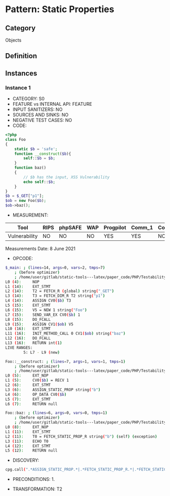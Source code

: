 # Pattern: Static Properties

## Category

Objects

## Definition

## Instances

### Instance 1

- CATEGORY:  S0
- FEATURE vs INTERNAL API: FEATURE
- INPUT SANITIZERS:  NO
- SOURCES AND SINKS: NO 
- NEGATIVE TEST CASES: NO
- CODE:

```php
<?php
class Foo
{
    static $b = 'safe';
    function __construct($b){
        self::$b = $b;
    }
    function baz()
    {
        // $b has the input, XSS Vulnerability
        echo self::$b;
    }
}
$b = $_GET["p1"];
$ob = new Foo($b);
$ob->baz();
```

- MEASUREMENT:

| Tool          | RIPS | phpSAFE | WAP  | Progpilot | Comm_1 | Comm_2 | Correct |
| ------------- | ---- | ------- | ---- | --------- | ------- | --------- | ------- |
| Vulnerability |NO    |NO       | NO   | YES       | YES     | NO        | YES     |
Measurements Date: 8 June 2021

- OPCODE:

```bash
$_main: ; (lines=14, args=0, vars=2, tmps=7)
    ; (before optimizer)
    ; /home/user/gitlab/static-tools---latex/paper_code/PHP/Testability_Patterns/47_static_properties/first_ex/first_ex.php:1-16
L0 (4):     NOP
L1 (14):    EXT_STMT
L2 (14):    T2 = FETCH_R (global) string("_GET")
L3 (14):    T3 = FETCH_DIM_R T2 string("p1")
L4 (14):    ASSIGN CV0($b) T3
L5 (15):    EXT_STMT
L6 (15):    V5 = NEW 1 string("Foo")
L7 (15):    SEND_VAR_EX CV0($b) 1
L8 (15):    DO_FCALL
L9 (15):    ASSIGN CV1($ob) V5
L10 (16):   EXT_STMT
L11 (16):   INIT_METHOD_CALL 0 CV1($ob) string("baz")
L12 (16):   DO_FCALL
L13 (16):   RETURN int(1)
LIVE RANGES:
        5: L7 - L9 (new)

Foo::__construct: ; (lines=7, args=1, vars=1, tmps=1)
    ; (before optimizer)
    ; /home/user/gitlab/static-tools---latex/paper_code/PHP/Testability_Patterns/47_static_properties/first_ex/first_ex.php:5-7
L0 (5):     EXT_NOP
L1 (5):     CV0($b) = RECV 1
L2 (6):     EXT_STMT
L3 (6):     ASSIGN_STATIC_PROP string("b")
L4 (6):     OP_DATA CV0($b)
L5 (7):     EXT_STMT
L6 (7):     RETURN null

Foo::baz: ; (lines=6, args=0, vars=0, tmps=1)
    ; (before optimizer)
    ; /home/user/gitlab/static-tools---latex/paper_code/PHP/Testability_Patterns/47_static_properties/first_ex/first_ex.php:8-12
L0 (8):     EXT_NOP
L1 (11):    EXT_STMT
L2 (11):    T0 = FETCH_STATIC_PROP_R string("b") (self) (exception)
L3 (11):    ECHO T0
L4 (12):    EXT_STMT
L5 (12):    RETURN null
```

- DISCOVERY:

```bash
cpg.call(".*ASSIGN_STATIC_PROP.*|.*FETCH_STATIC_PROP_R.*|.*FETCH_STATIC_PROP_W.*|.*FETCH_STATIC_PROP_RW.*").location.l
```

- PRECONDITIONS:
   1.

- TRANSFORMATION: T2

```

```

